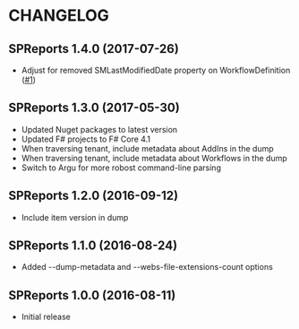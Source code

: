 # CHANGELOG

## SPReports 1.4.0 (2017-07-26)

* Adjust for removed SMLastModifiedDate property on WorkflowDefinition ([#1](https://github.com/ronnieholm/Bugfree.SharePoint.DiagnosticTools/issues/1))

## SPReports 1.3.0 (2017-05-30)

* Updated Nuget packages to latest version
* Updated F# projects to F# Core 4.1
* When traversing tenant, include metadata about AddIns in the dump
* When traversing tenant, include metadata about Workflows in the dump
* Switch to Argu for more robost command-line parsing

##  SPReports 1.2.0 (2016-09-12)

* Include item version in dump

##  SPReports 1.1.0 (2016-08-24)

* Added --dump-metadata and --webs-file-extensions-count options

## SPReports 1.0.0 (2016-08-11)

* Initial release